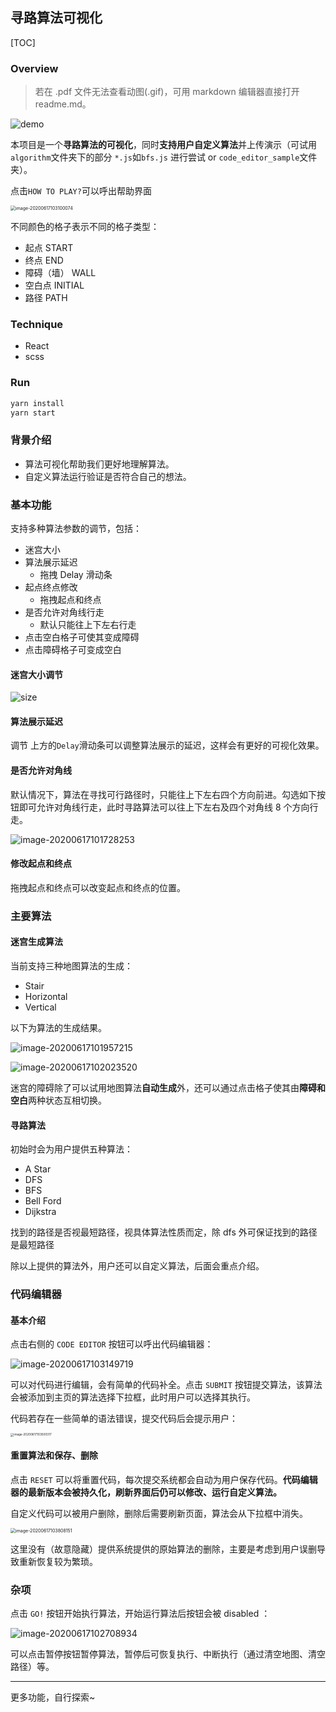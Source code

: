 ## 寻路算法可视化

[TOC]

### Overview

> 若在 .pdf 文件无法查看动图(.gif)，可用 markdown 编辑器直接打开 readme.md。

![demo](readme.assets/demo.gif)

本项目是一个**寻路算法的可视化**，同时**支持用户自定义算法**并上传演示（可试用`algorithm`文件夹下的部分 `*.js`如`bfs.js` 进行尝试 or `code_editor_sample`文件夹）。

点击`HOW TO PLAY?`可以呼出帮助界面

<img src="readme.assets/image-20200617103100074.png" alt="image-20200617103100074" style="zoom: 50%;" />

不同颜色的格子表示不同的格子类型：

- 起点 START
- 终点 END
- 障碍（墙） WALL
- 空白点 INITIAL
- 路径 PATH

### Technique

- React
- scss

### Run

```bash
yarn install
yarn start
```

### 背景介绍

- 算法可视化帮助我们更好地理解算法。
- 自定义算法运行验证是否符合自己的想法。

### 基本功能

支持多种算法参数的调节，包括：

- 迷宫大小
- 算法展示延迟
  - 拖拽 Delay 滑动条
- 起点终点修改
  - 拖拽起点和终点
- 是否允许对角线行走
  - 默认只能往上下左右行走
- 点击空白格子可使其变成障碍
- 点击障碍格子可变成空白

#### 迷宫大小调节

![size](readme.assets/size.gif)

#### 算法展示延迟

调节 上方的`Delay`滑动条可以调整算法展示的延迟，这样会有更好的可视化效果。

#### 是否允许对角线

默认情况下，算法在寻找可行路径时，只能往上下左右四个方向前进。勾选如下按钮即可允许对角线行走，此时寻路算法可以往上下左右及四个对角线 8 个方向行走。

![image-20200617101728253](readme.assets/image-20200617101728253.png)

#### 修改起点和终点

拖拽起点和终点可以改变起点和终点的位置。

### 主要算法

#### 迷宫生成算法

当前支持三种地图算法的生成：

- Stair
- Horizontal
- Vertical

以下为算法的生成结果。

![image-20200617101957215](readme.assets/image-20200617101957215.png)

![image-20200617102023520](readme.assets/image-20200617102023520.png)

迷宫的障碍除了可以试用地图算法**自动生成**外，还可以通过点击格子使其由**障碍和空白**两种状态互相切换。

#### 寻路算法

初始时会为用户提供五种算法：

- A Star
- DFS
- BFS
- Bell Ford
- Dijkstra

找到的路径是否视最短路径，视具体算法性质而定，除 dfs 外可保证找到的路径是最短路径

除以上提供的算法外，用户还可以自定义算法，后面会重点介绍。

### 代码编辑器

#### 基本介绍

点击右侧的 `CODE EDITOR` 按钮可以呼出代码编辑器：

![image-20200617103149719](readme.assets/image-20200617103149719.png)

可以对代码进行编辑，会有简单的代码补全。点击 `SUBMIT` 按钮提交算法，该算法会被添加到主页的算法选择下拉框，此时用户可以选择其执行。

代码若存在一些简单的语法错误，提交代码后会提示用户：

<img src="readme.assets/image-20200617103500317.png" alt="image-20200617103500317" style="zoom:33%;" />

#### 重置算法和保存、删除

点击 `RESET` 可以将重置代码，每次提交系统都会自动为用户保存代码。**代码编辑器的最新版本会被持久化，刷新界面后仍可以修改、运行自定义算法。**

自定义代码可以被用户删除，删除后需要刷新页面，算法会从下拉框中消失。

<img src="readme.assets/image-20200617103808151.png" alt="image-20200617103808151" style="zoom: 50%;" />

这里没有（故意隐藏）提供系统提供的原始算法的删除，主要是考虑到用户误删导致重新恢复较为繁琐。

### 杂项

点击 `GO!` 按钮开始执行算法，开始运行算法后按钮会被 disabled ：

![image-20200617102708934](readme.assets/image-20200617102708934.png)

可以点击暂停按钮暂停算法，暂停后可恢复执行、中断执行（通过清空地图、清空路径）等。

---

更多功能，自行探索~